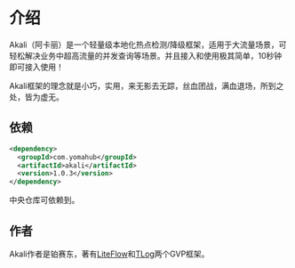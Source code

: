 # 介绍

Akali（阿卡丽）是一个轻量级本地化热点检测/降级框架，适用于大流量场景，可轻松解决业务中超高流量的并发查询等场景。并且接入和使用极其简单，10秒钟即可接入使用！

Akali框架的理念就是小巧，实用，来无影去无踪，丝血团战，满血退场，所到之处，皆为虚无。

## 依赖

```xml
<dependency>
  <groupId>com.yomahub</groupId>
  <artifactId>akali</artifactId>
  <version>1.0.3</version>
</dependency>
```

中央仓库可依赖到。

## 作者

Akali作者是铂赛东，著有[LiteFlow](https://liteflow.cc/)和[TLog](https://tlog.yomahub.com/)两个GVP框架。